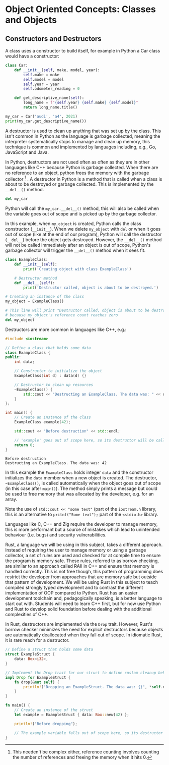 # Object Oriented Concepts: Classes and Objects

## Constructors and Destructors

A class uses a constructor to build itself, for example in Python a Car class would have a constructor:

```python
class Car:
    def __init__(self, make, model, year):
        self.make = make
        self.model = model
        self.year = year
        self.odometer_reading = 0

    def get_descriptive_name(self):
        long_name = f"{self.year} {self.make} {self.model}"
        return long_name.title()

my_car = Car('audi', 'a4', 2021)
print(my_car.get_descriptive_name())
```

A destructor is used to clean up anything that was set up by the class. This isn't common in Python as the language is garbage collected, meaning the interpreter systematically stops to manage and clean up memory, this technique is common and implemented by languages including, e.g., Go, JavaScript and Java.

In Python, destructors are not used often as often as they are in other languages like C++ because Python is garbage collected. When there are no reference to an object, python frees the memory with the garbage collector [^1721043357] . A destructor in Python is a method that is called when a class is about to be destroyed or garbage collected. This is implemented by the `__del__()` method.

[^1721043357]: This needen't be complex either, reference counting involves counting the number of references and freeing the memory when it hits 0.



```python
del my_car
```

Python will call the `my_car.__del__()` method, this will also be called when the variable goes out of scope and is picked up by the garbage collector.


In this example, when `my_object` is created, Python calls the class constructor (`__init__`). When we delete `my_object` with `del` or when it goes out of scope (like at the end of our program), Python will call the destructor (`__del__`) before the object gets destroyed. However, the `__del__()` method will not be called immediately after an object is out of scope, Python's garbage collector will trigger the `__del__()` method when it sees fit.

```python
class ExampleClass:
    def __init__(self):
        print('Creating object with class ExampleClass')

    # Destructor method
    def __del__(self):
        print('Destructor called, object is about to be destroyed.')

# Creating an instance of the class
my_object = ExampleClass()

# This line will print "Destructor called, object is about to be destroyed"
# because my_object's reference count reaches zero
del my_object
```

Destructors are more common in languages like C++, e.g.:

```cpp
#include <iostream>

// Define a class that holds some data
class ExampleClass {
public:
    int data;

    // Constructor to initialize the object
    ExampleClass(int d) : data(d) {}

    // Destructor to clean up resources
    ~ExampleClass() {
        std::cout << "Destructing an ExampleClass. The data was: " << data << std::endl;
    }
};

int main() {
    // Create an instance of the class
    ExampleClass example(42);

    std::cout << "Before destruction" << std::endl;

    // 'example' goes out of scope here, so its destructor will be called automatically
    return 0;
}
```

```
Before destruction
Destructing an ExampleClass. The data was: 42
```


In this example the `ExampleClass` holds integer `data` and the constructor initializes the `data` member when a new object is created. The destructor,  `~ExampleClass()`, is called automatically when the object goes out of scope (in this case after `main()`). The method simply prints a message but could be used to free memory that was allocated by the developer, e.g. for an array.

Note the use of `std::cout << "some text"` (part of the `iostream.h` library, this is an alternative to `pritnf("Some text");` part of the `<stdio.h>` library.

Languages like C, C++ and Zig require the developer to manage memory, this is more performant but a source of mistakes which lead to unintended behaviour (i.e. bugs) and security vulnerabilities.

Rust, a language we will be using in this subject, takes a different approach. Instead of requiring the user to manage memory or using a garbage collector, a set of rules are used and checked for at compile time to ensure the program is memory safe. These rules, referred to as borrow checking, are similar to an approach called RAII in C++ and ensure that memory is handled correctly. This is not free though, this pattern of programming does restrict the developer from approaches that are memory safe but outside that pattern of development. We will be using Rust in this subject to teach compiled strongly typed development and to contrast the different implementation of OOP compared to Python. Rust has an easier development toolchain and, pedagogically speaking, is a better language to start out with. Students will need to learn C++ first, but for now use Python and Rust to develop solid foundation before dealing with the additional complexities of C++.

In Rust, destructors are implemented via the `Drop` trait. However, Rust's borrow checker minimizes the need for explicit destructors because objects are automatically deallocated when they fall out of scope. In idiomatic Rust, it is rare reach for a destructor.

```rust
// Define a struct that holds some data
struct ExampleStruct {
    data: Box<i32>,
}

// Implement the Drop trait for our struct to define custom cleanup behavior
impl Drop for ExampleStruct {
    fn drop(&mut self) {
        println!("Dropping an ExampleStruct. The data was: {}", *self.data);
    }
}

fn main() {
    // Create an instance of the struct
    let example = ExampleStruct { data: Box::new(42) };

    println!("Before dropping");

    // The example variable falls out of scope here, so its destructor will be called automatically
}
```

